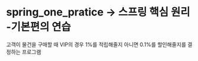 # spring_one_pratice -> 스프링 핵심 원리 -기본편의 연습
고객이 물건을 구매할 때 VIP의 경우 1%를 적립해줄지 아니면 0.1%를 할인해줄지를 결정하는 프로그램
